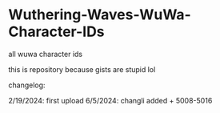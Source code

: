 # Wuthering-Waves-WuWa-Character-IDs
all wuwa character ids

this is repository because gists are stupid lol

changelog:

2/19/2024: first upload
6/5/2024: changli added + 5008-5016
